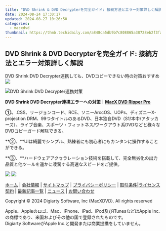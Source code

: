 ```yaml
---
title: "DVD Shrink & DVD Decrypterを完全ガイド: 接続方法とエラー対策詳しく解説"
date: 2024-08-24 17:30:17
updated: 2024-08-27 10:26:50
categories:
  - macxdvd
thumbnail: https://thmb.techidaily.com/a848ca5db9b7c808865a38728eb2f3fa3f3cb8b726203e03c39aa2db5f8c0bbd.jpg
---
```


## DVD Shrink & DVD Decrypterを完全ガイド: 接続方法とエラー対策詳しく解説

DVD Shrink DVD Decrypter連携しても、DVDコピーできない時の対策おすすめ ![](https://www.macxdvd.com/blog/new-fourteen/new.gif) 

![DVD Shrink DVD Decrypter連携対策](https://www.macxdvd.com/blog/img/dvd-shrink-dvd-decrypter.jpg)

  
 **DVD Shrink DVD Decrypter連携エラーへの対策｜[MacX DVD Ripper Pro](https://tools.techidaily.com/macxdvd/products/)** 

  
**①、**.CSS、リージョンコード、RCE、ソニーArccOS、UOPs、ディズニーX-projection DRM、99つタイトルのあるDVD、日本独自DVD（S1/本中/アタッカーズ）、ライブ音楽、スポーツ・フィットネス/ワークアウト系DVDなどと様々なDVDコピーガード解除できる。

**②、**UIは綺麗でシンプル、熟練者にも初心者にもカンタンに操作することができる。

**③、**ハードウェアアクセラレーション技術を搭載して、完全無劣化の出力品質と他ツールを遥かに凌駕する高速なスピードをご提供。

[![](https://www.macxdvd.com/blog/new-fourteen/winx.png)](https://tools.techidaily.com/macxdvd/products/) [![](https://www.macxdvd.com/blog/new-fourteen/mac.png)](https://tools.techidaily.com/macxdvd/products/) 



[ホーム](https://tools.techidaily.com/macxdvd/products/) | [会社情報](https://tools.techidaily.com/macxdvd/products/) | [サイトマップ](https://tools.techidaily.com/macxdvd/products/) | [プライバシーポリシー](https://tools.techidaily.com/macxdvd/products/) | [取引条件](https://tools.techidaily.com/macxdvd/products/)|[ライセンス契約](https://tools.techidaily.com/macxdvd/products/) | [最新記事一覧](https://tools.techidaily.com/macxdvd/products/) | [ニュース](https://tools.techidaily.com/macxdvd/products/) | [お問い合わせ](https://tools.techidaily.com/macxdvd/products/)

Copyright © 2024 Digiarty Software, Inc (MacXDVD). All rights reserved

Apple、Appleのロゴ、Mac、iPhone、iPad、iPod及びiTunesなどはApple Inc.の商標であり、米国およびその他の国で登録されたものです。  
Digiarty SoftwareがApple Inc.と開発または商業提携をしていません。

<ins class="adsbygoogle"
     style="display:block"
     data-ad-format="autorelaxed"
     data-ad-client="ca-pub-7571918770474297"
     data-ad-slot="1223367746"></ins>



<ins class="adsbygoogle"
     style="display:block"
     data-ad-client="ca-pub-7571918770474297"
     data-ad-slot="8358498916"
     data-ad-format="auto"
     data-full-width-responsive="true"></ins>
